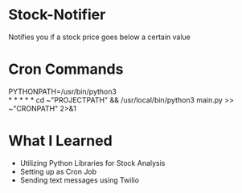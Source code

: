 # Stock-Notifier
Notifies you if a stock price goes below a certain value

# Cron Commands
PYTHONPATH=/usr/bin/python3\
\* \* \* \* \* cd ~"PROJECTPATH" && /usr/local/bin/python3 main.py >> ~"CRONPATH" 2>&1

# What I Learned
 * Utilizing Python Libraries for Stock Analysis
 * Setting up as Cron Job
 * Sending text messages using Twilio
